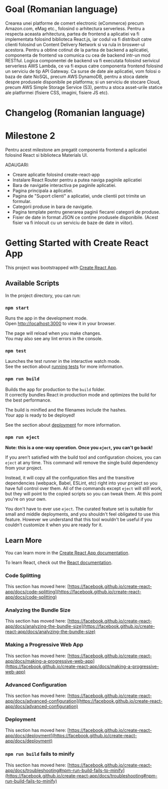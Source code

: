 # Goal (Romanian language)

Crearea unei platforme de comert electronic (eCommerce) precum Amazon.com, eMag etc., folosind o arhitectura serverless. Pentru a respecta aceasta arhitectura, partea de frontend a aplicatiei va fi implementata folosind biblioteca React.js, iar codul va fi distribuit catre clienti folosind un Content Delivery Network si va rula in broswer-ul acestora. Pentru a obtine cotinut de la partea de backend a aplicatiei, componenta de frontend va comunica cu cea de backend intr-un mod RESTful. Logica componentei de backend va fi executata folosind serivicul serverless AWS Lambda, ce va fi expus catre componenta frontend folosind un serviciu de tip API Gateway. Ca surse de date ale aplicatiei, vom folosi o baza de date NoSQL, precum AWS DynamoDB, pentru a stoca datele despre produsele disponibile pe platforma; si un serviciu de stocare Cloud, precum AWS Simple Storage Service (S3), pentru a stoca asset-urile statice ale platformei (fisiere CSS, imagini, fisiere JS etc).

# Changelog (Romanian language)
# Milestone 2
Pentru acest milestone am pregatit componenta frontend a aplicatiei folosind React si biblioteca Materials UI.

ADAUGARI:
- Creare aplicatie folosind create-react-app
- Instalare React Router pentru a putea naviga paginile aplicatiei
- Bara de navigatie interactiva pe paginile aplicatiei.
- Pagina principala a aplicatiei.
- Pagina de "Suport clienti" a aplicatiei, unde clientii pot trimite un formular.
- Categorii produse in bara de navigatie.
- Pagina template pentru generarea paginii fiecarei categorii de produse.
- Fisier de date in format JSON ce contine produsele disponibile. (Acest fisier va fi inlocuit cu un serviciu de baze de date in viitor).

# Getting Started with Create React App

This project was bootstrapped with [Create React App](https://github.com/facebook/create-react-app).

## Available Scripts

In the project directory, you can run:

### `npm start`

Runs the app in the development mode.\
Open [http://localhost:3000](http://localhost:3000) to view it in your browser.

The page will reload when you make changes.\
You may also see any lint errors in the console.

### `npm test`

Launches the test runner in the interactive watch mode.\
See the section about [running tests](https://facebook.github.io/create-react-app/docs/running-tests) for more information.

### `npm run build`

Builds the app for production to the `build` folder.\
It correctly bundles React in production mode and optimizes the build for the best performance.

The build is minified and the filenames include the hashes.\
Your app is ready to be deployed!

See the section about [deployment](https://facebook.github.io/create-react-app/docs/deployment) for more information.

### `npm run eject`

**Note: this is a one-way operation. Once you `eject`, you can't go back!**

If you aren't satisfied with the build tool and configuration choices, you can `eject` at any time. This command will remove the single build dependency from your project.

Instead, it will copy all the configuration files and the transitive dependencies (webpack, Babel, ESLint, etc) right into your project so you have full control over them. All of the commands except `eject` will still work, but they will point to the copied scripts so you can tweak them. At this point you're on your own.

You don't have to ever use `eject`. The curated feature set is suitable for small and middle deployments, and you shouldn't feel obligated to use this feature. However we understand that this tool wouldn't be useful if you couldn't customize it when you are ready for it.

## Learn More

You can learn more in the [Create React App documentation](https://facebook.github.io/create-react-app/docs/getting-started).

To learn React, check out the [React documentation](https://reactjs.org/).

### Code Splitting

This section has moved here: [https://facebook.github.io/create-react-app/docs/code-splitting](https://facebook.github.io/create-react-app/docs/code-splitting)

### Analyzing the Bundle Size

This section has moved here: [https://facebook.github.io/create-react-app/docs/analyzing-the-bundle-size](https://facebook.github.io/create-react-app/docs/analyzing-the-bundle-size)

### Making a Progressive Web App

This section has moved here: [https://facebook.github.io/create-react-app/docs/making-a-progressive-web-app](https://facebook.github.io/create-react-app/docs/making-a-progressive-web-app)

### Advanced Configuration

This section has moved here: [https://facebook.github.io/create-react-app/docs/advanced-configuration](https://facebook.github.io/create-react-app/docs/advanced-configuration)

### Deployment

This section has moved here: [https://facebook.github.io/create-react-app/docs/deployment](https://facebook.github.io/create-react-app/docs/deployment)

### `npm run build` fails to minify

This section has moved here: [https://facebook.github.io/create-react-app/docs/troubleshooting#npm-run-build-fails-to-minify](https://facebook.github.io/create-react-app/docs/troubleshooting#npm-run-build-fails-to-minify)
